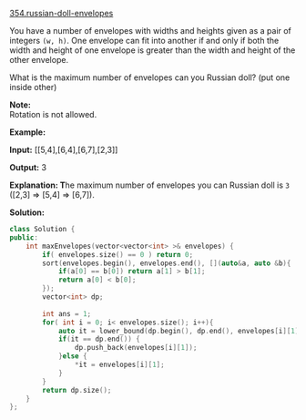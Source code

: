 [354.russian-doll-envelopes](https://leetcode.com/problems/russian-doll-envelopes/)  

You have a number of envelopes with widths and heights given as a pair of integers `(w, h)`. One envelope can fit into another if and only if both the width and height of one envelope is greater than the width and height of the other envelope.

What is the maximum number of envelopes can you Russian doll? (put one inside other)

**Note:**  
Rotation is not allowed.

**Example:**

  
**Input:** \[\[5,4\],\[6,4\],\[6,7\],\[2,3\]\]
  
**Output:** 3 
  
**Explanation: T**he maximum number of envelopes you can Russian doll is `3` (\[2,3\] => \[5,4\] => \[6,7\]).  



**Solution:**  

```cpp
class Solution {
public:
    int maxEnvelopes(vector<vector<int> >& envelopes) {
        if( envelopes.size() == 0 ) return 0;
        sort(envelopes.begin(), envelopes.end(), [](auto&a, auto &b){
            if(a[0] == b[0]) return a[1] > b[1];
            return a[0] < b[0];
        });
        vector<int> dp;
        
        int ans = 1;
        for( int i = 0; i< envelopes.size(); i++){
            auto it = lower_bound(dp.begin(), dp.end(), envelopes[i][1]);
            if(it == dp.end()) {
                dp.push_back(envelopes[i][1]);
            }else {
                *it = envelopes[i][1];
            }
        }
        return dp.size();
    }
};
```
      
